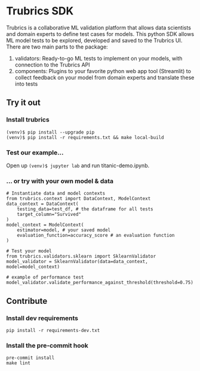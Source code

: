 # Trubrics SDK

Trubrics is a collaborative ML validation platform that allows data scientists and domain experts to define test cases for models. This python SDK allows ML model tests to be explored, developed and saved to the Trubrics UI. There are two main parts to the package:
1. validators: Ready-to-go ML tests to implement on your models, with connection to the Trubrics API
2. components: Plugins to your favorite python web app tool (Streamlit) to collect feedback on your model from domain experts and translate these into tests

## Try it out
### Install trubrics
```
(venv)$ pip install --upgrade pip
(venv)$ pip install -r requirements.txt && make local-build
```
### Test our example...
Open up `(venv)$ jupyter lab` and run titanic-demo.ipynb.

### ... or try with your own model & data
```
# Instantiate data and model contexts
from trubrics.context import DataContext, ModelContext
data_context = DataContext(
    testing_data=test_df, # the dataframe for all tests
    target_column="Survived"
)
model_context = ModelContext(
    estimator=model, # your saved model
    evaluation_function=accuracy_score # an evaluation function
)

# Test your model
from trubrics.validators.sklearn import SklearnValidator
model_validator = SklearnValidator(data=data_context, model=model_context)

# example of performance test
model_validator.validate_performance_against_threshold(threshold=0.75)
```

## Contribute
### Install dev requirements
```
pip install -r requirements-dev.txt
```
### Install the pre-commit hook
```
pre-commit install
make lint
```
